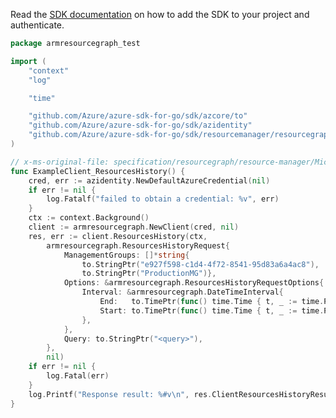 Read the [SDK documentation](https://github.com/Azure/azure-sdk-for-go/blob/sdk%2Fresourcemanager%2Fresourcegraph%2Farmresourcegraph%2Fv0.2.0/sdk/resourcemanager/resourcegraph/armresourcegraph/README.md) on how to add the SDK to your project and authenticate.

```go
package armresourcegraph_test

import (
	"context"
	"log"

	"time"

	"github.com/Azure/azure-sdk-for-go/sdk/azcore/to"
	"github.com/Azure/azure-sdk-for-go/sdk/azidentity"
	"github.com/Azure/azure-sdk-for-go/sdk/resourcemanager/resourcegraph/armresourcegraph"
)

// x-ms-original-file: specification/resourcegraph/resource-manager/Microsoft.ResourceGraph/preview/2021-06-01-preview/examples/ResourcesHistoryMgsGet.json
func ExampleClient_ResourcesHistory() {
	cred, err := azidentity.NewDefaultAzureCredential(nil)
	if err != nil {
		log.Fatalf("failed to obtain a credential: %v", err)
	}
	ctx := context.Background()
	client := armresourcegraph.NewClient(cred, nil)
	res, err := client.ResourcesHistory(ctx,
		armresourcegraph.ResourcesHistoryRequest{
			ManagementGroups: []*string{
				to.StringPtr("e927f598-c1d4-4f72-8541-95d83a6a4ac8"),
				to.StringPtr("ProductionMG")},
			Options: &armresourcegraph.ResourcesHistoryRequestOptions{
				Interval: &armresourcegraph.DateTimeInterval{
					End:   to.TimePtr(func() time.Time { t, _ := time.Parse(time.RFC3339Nano, "2020-11-12T01:25:00.0000000Z"); return t }()),
					Start: to.TimePtr(func() time.Time { t, _ := time.Parse(time.RFC3339Nano, "2020-11-12T01:00:00.0000000Z"); return t }()),
				},
			},
			Query: to.StringPtr("<query>"),
		},
		nil)
	if err != nil {
		log.Fatal(err)
	}
	log.Printf("Response result: %#v\n", res.ClientResourcesHistoryResult)
}
```
